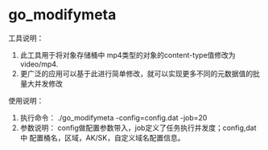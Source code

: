 # go_modifymeta
工具说明：
  1. 此工具用于将对象存储桶中 mp4类型的对象的content-type值修改为 video/mp4. 
  2. 更广泛的应用可以基于此进行简单修改，就可以实现更多不同的元数据值的批量大并发修改
  
使用说明：
  
  1. 执行命令： ./go_modifymeta  -config=config.dat -job=20 
  2. 参数说明： config做配置参数带入，job定义了任务执行并发度；config,dat中 配置桶名，区域，AK/SK，自定义域名配置信息。
